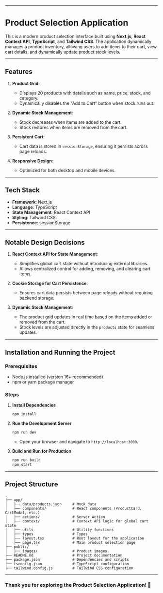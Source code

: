 
---

# **Product Selection Application**

This is a modern product selection interface built using **Next.js**, **React Context API**, **TypeScript**, and **Tailwind CSS**. The application dynamically manages a product inventory, allowing users to add items to their cart, view cart details, and dynamically update product stock levels.

---

## **Features**

1. **Product Grid**: 
   - Displays 20 products with details such as name, price, stock, and category.
   - Dynamically disables the "Add to Cart" button when stock runs out.

2. **Dynamic Stock Management**: 
   - Stock decreases when items are added to the cart.
   - Stock restores when items are removed from the cart.

3. **Persistent Cart**:
   - Cart data is stored in `sessionStorage`, ensuring it persists across page reloads.

4. **Responsive Design**:
   - Optimized for both desktop and mobile devices.

---

## **Tech Stack**

- **Framework**: Next.js
- **Language**: TypeScript
- **State Management**: React Context API
- **Styling**: Tailwind CSS
- **Persistence**: sessionStorage

---

## **Notable Design Decisions**

1. **React Context API for State Management**: 
   - Simplifies global cart state without introducing external libraries.
   - Allows centralized control for adding, removing, and clearing cart items.

2. **Cookie Storage for Cart Persistence**:
   - Ensures cart data persists between page reloads without requiring backend storage.

3. **Dynamic Stock Management**:
   - The product grid updates in real time based on the items added or removed from the cart.
   - Stock levels are adjusted directly in the `products` state for seamless updates.

---

## **Installation and Running the Project**

### Prerequisites
- Node.js installed (version 16+ recommended)
- npm or yarn package manager

### Steps

1. **Install Dependencies**
   ```bash
   npm install
   ```

2. **Run the Development Server**
   ```bash
   npm run dev
   ```
   - Open your browser and navigate to `http://localhost:3000`.

3. **Build and Run for Production**
   ```bash
   npm run build
   npm start
   ```

---

## **Project Structure**

```plaintext
.
├── app/
│   ├── data/products.json     # Mock data
│   ├── components/            # React components (ProductCard, CartModal, etc.)
│   ├── actions/               # Server Action
│   ├── context/               # Context API logic for global cart state
│   ├── utils                  # Utility functions
│   ├── types                  # Types
│   ├── layout.tsx             # Root layout for the application
│   ├── page.tsx               # Main product selection page
├── public/
│   ├── images/                # Product images
├── README.md                  # Project documentation
├── package.json               # Dependencies and scripts
├── tsconfig.json              # TypeScript configuration
├── tailwind.config.js         # Tailwind CSS configuration
```

---

### Thank you for exploring the **Product Selection Application**! 🚀